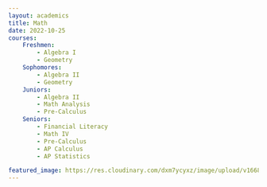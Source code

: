 ```yaml
---
layout: academics
title: Math
date: 2022-10-25
courses:
    Freshmen: 
        - Algebra I
        - Geometry
    Sophomores:
        - Algebra II
        - Geometry
    Juniors:
        - Algebra II
        - Math Analysis
        - Pre-Calculus
    Seniors:
        - Financial Literacy
        - Math IV
        - Pre-Calculus
        - AP Calculus
        - AP Statistics

featured_image: https://res.cloudinary.com/dxm7ycyxz/image/upload/v1668016955/2022/05/math_nz63qn.jpg
---
```

